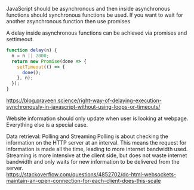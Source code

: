JavaScript should be asynchronous and then inside asynchronous functions should synchronous functions be used.
If you want to wait for another asynchronous function then use promises


A delay inside asynchronous functions can be achieved via promises and settimeout.
```js
function delay(n) {  
  n = n || 2000;
  return new Promise(done => {
    setTimeout(() => {
      done();
    }, n);
  });
}
```

https://blog.praveen.science/right-way-of-delaying-execution-synchronously-in-javascript-without-using-loops-or-timeouts/


Website information should only update when user is looking at webpage.
Everything else is a special case.


Data retrieval: Polling and Streaming
Polling is about checking the information on the HTTP server at an interval. This means the request for information is made all the time, leading to more internet bandwidth used.
Streaming is more intensive at the client side, but does not waste internet bandwidth and only waits for new information to be delivered from the server.  
https://stackoverflow.com/questions/4852702/do-html-websockets-maintain-an-open-connection-for-each-client-does-this-scale
